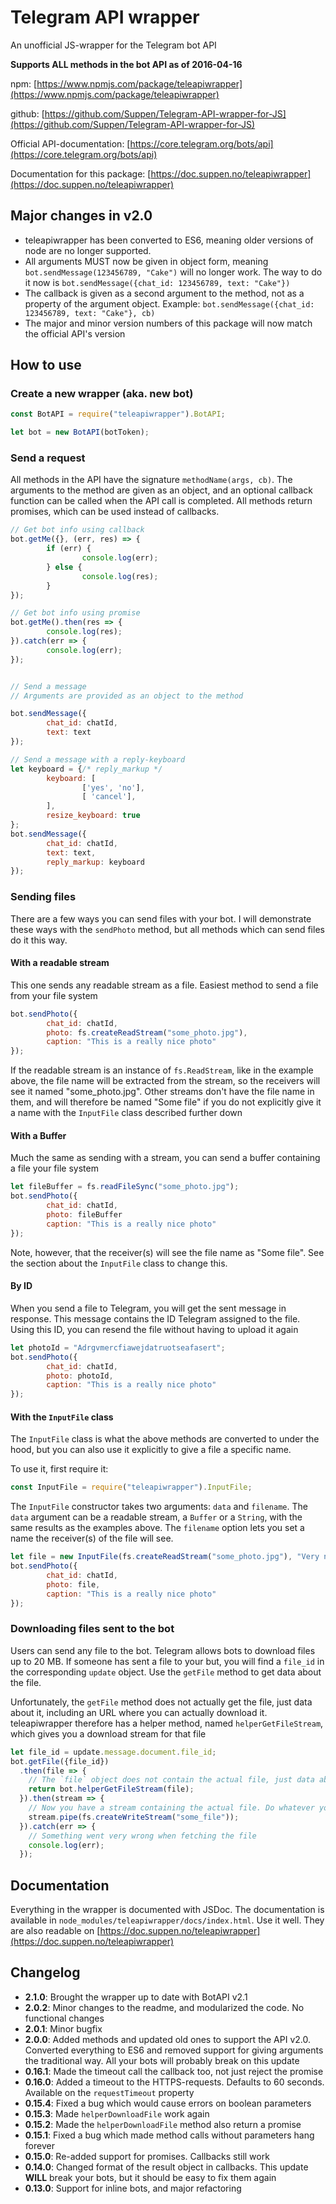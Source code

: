 # Telegram API wrapper

An unofficial JS-wrapper for the Telegram bot API

**Supports ALL methods in the bot API as of 2016-04-16**

npm: [https://www.npmjs.com/package/teleapiwrapper](https://www.npmjs.com/package/teleapiwrapper)

github: [https://github.com/Suppen/Telegram-API-wrapper-for-JS](https://github.com/Suppen/Telegram-API-wrapper-for-JS)

Official API-documentation: [https://core.telegram.org/bots/api](https://core.telegram.org/bots/api)

Documentation for this package: [https://doc.suppen.no/teleapiwrapper](https://doc.suppen.no/teleapiwrapper)

## Major changes in v2.0

* teleapiwrapper has been converted to ES6, meaning older versions of node are no longer supported.
* All arguments MUST now be given in object form, meaning `bot.sendMessage(123456789, "Cake")` will no longer work. The way to do it now is `bot.sendMessage({chat_id: 123456789, text: "Cake"})`
* The callback is given as a second argument to the method, not as a property of the argument object. Example: `bot.sendMessage({chat_id: 123456789, text: "Cake"}, cb)`
* The major and minor version numbers of this package will now match the official API's version

## How to use

### Create a new wrapper (aka. new bot)

```javascript
const BotAPI = require("teleapiwrapper").BotAPI;

let bot = new BotAPI(botToken);
```

### Send a request

All methods in the API have the signature `methodName(args, cb)`. The arguments to the method are given as an object, and an optional callback function can be called when the API call is completed.
All methods return promises, which can be used instead of callbacks.

```javascript
// Get bot info using callback
bot.getMe({}, (err, res) => {
        if (err) {
                console.log(err);
        } else {
                console.log(res);
        }
});

// Get bot info using promise
bot.getMe().then(res => {
        console.log(res);
}).catch(err => {
        console.log(err);
});


// Send a message
// Arguments are provided as an object to the method

bot.sendMessage({
        chat_id: chatId,
        text: text
});

// Send a message with a reply-keyboard
let keyboard = {/* reply_markup */
        keyboard: [
                ['yes', 'no'],
                [ 'cancel'],
        ],
        resize_keyboard: true
};
bot.sendMessage({
        chat_id: chatId,
        text: text,
        reply_markup: keyboard
});
```

### Sending files

There are a few ways you can send files with your bot. I will demonstrate these ways with the `sendPhoto` method, but all methods which can send files do it this way.

#### With a readable stream
This one sends any readable stream as a file. Easiest method to send a file from your file system
```javascript
bot.sendPhoto({
        chat_id: chatId,
        photo: fs.createReadStream("some_photo.jpg"),
        caption: "This is a really nice photo"
});
```

If the readable stream is an instance of `fs.ReadStream`, like in the example above, the file name will be extracted from the stream, so the receivers will see it named "some_photo.jpg". Other streams don't have the file name in them, and will therefore be named "Some file" if you do not explicitly give it a name with the `InputFile` class described further down

#### With a Buffer
Much the same as sending with a stream, you can send a buffer containing a file
your file system
```javascript
let fileBuffer = fs.readFileSync("some_photo.jpg");
bot.sendPhoto({
        chat_id: chatId,
        photo: fileBuffer
        caption: "This is a really nice photo"
});
```
Note, however, that the receiver(s) will see the file name as "Some file". See the section about the `InputFile` class to change this.

#### By ID
When you send a file to Telegram, you will get the sent message in response. This message contains the ID Telegram assigned to the file. Using this ID, you can resend the file without having to upload it again

```javascript
let photoId = "Adrgvmercfiawejdatruotseafasert";
bot.sendPhoto({
        chat_id: chatId,
        photo: photoId,
        caption: "This is a really nice photo"
});
```

#### With the `InputFile` class

The `InputFile` class is what the above methods are converted to under the hood, but you can also use it explicitly to give a file a specific name.

To use it, first require it:

```javascript
const InputFile = require("teleapiwrapper").InputFile;
```

The `InputFile` constructor takes two arguments: `data` and `filename`. The `data` argument can be a readable stream, a `Buffer` or a `String`, with the same results as the examples above. The `filename` option lets you set a name the receiver(s) of the file will see.

```javascript
let file = new InputFile(fs.createReadStream("some_photo.jpg"), "Very nice photo.jpg");
bot.sendPhoto({
        chat_id: chatId,
        photo: file,
        caption: "This is a really nice photo"
});
```

### Downloading files sent to the bot

Users can send any file to the bot. Telegram allows bots to download files up to 20 MB. If someone has sent a file to your but, you will find a `file_id` in the corresponding `update` object. Use the `getFile` method to get data about the file.

Unfortunately, the `getFile` method does not actually get the file, just data about it, including an URL where you can actually download it. teleapiwrapper therefore has a helper method, named `helperGetFileStream`, which gives you a download stream for that file

```javascript
let file_id = update.message.document.file_id;
bot.getFile({file_id})
  .then(file => {
	// The `file` object does not contain the actual file, just data about it, like a download path, the size and a file name. Pass it on to the `helperGetFileStream` method
	return bot.helperGetFileStream(file);
  }).then(stream => {
	// Now you have a stream containing the actual file. Do whatever you want with it, like saving it to disk:
	stream.pipe(fs.createWriteStream("some_file"));
  }).catch(err => {
	// Something went very wrong when fetching the file
	console.log(err);
  });
```

## Documentation

Everything in the wrapper is documented with JSDoc. The documentation is available in `node_modules/teleapiwrapper/docs/index.html`. Use it well.
They are also readable on [https://doc.suppen.no/teleapiwrapper](https://doc.suppen.no/teleapiwrapper)

## Changelog
* **2.1.0**: Brought the wrapper up to date with BotAPI v2.1
* **2.0.2**: Minor changes to the readme, and modularized the code. No functional changes
* **2.0.1**: Minor bugfix
* **2.0.0**: Added methods and updated old ones to support the API v2.0. Converted everything to ES6 and removed support for giving arguments the traditional way. All your bots will probably break on this update
* **0.16.1**: Made the timeout call the callback too, not just reject the promise
* **0.16.0**: Added a timeout to the HTTPS-requests. Defaults to 60 seconds. Available on the `requestTimeout` property
* **0.15.4**: Fixed a bug which would cause errors on boolean parameters
* **0.15.3**: Made `helperDownloadFile` work again
* **0.15.2**: Made the `helperDownloadFile` method also return a promise
* **0.15.1**: Fixed a bug which made method calls without parameters hang forever
* **0.15.0**: Re-added support for promises. Callbacks still work
* **0.14.0**: Changed format of the result object in callbacks. This update **WILL** break your bots, but it should be easy to fix them again
* **0.13.0**: Support for inline bots, and major refactoring

